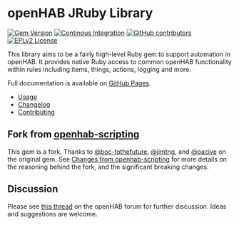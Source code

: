 # openHAB JRuby Library

[![Gem Version](https://img.shields.io/gem/v/openhab-jrubyscripting)](https://rubygems.org/gems/openhab-jrubyscripting)
[![Continous Integration](https://github.com/openhab/openhab-jruby/workflows/Continuous%20Integration/badge.svg)](https://github.com/openhab/openhab-jruby/actions/workflows/ci.yml)
[![GitHub contributors](https://img.shields.io/github/contributors/openhab/openhab-jruby)](https://github.com/openhab/openhab-jruby/graphs/contributors)
[![EPLv2 License](https://img.shields.io/badge/License-EPLv2-blue.svg)](https://www.eclipse.org/legal/epl-2.0/)

This library aims to be a fairly high-level Ruby gem to support automation in openHAB.
It provides native Ruby access to common openHAB functionality within rules including items, things, actions, logging and more.

Full documentation is available on [GitHub Pages](https://openhab.github.io/openhab-jruby/).

* [Usage](USAGE.md)
* [Changelog](CHANGELOG.md)
* [Contributing](CONTRIBUTING.md)

## Fork from [openhab-scripting](https://github.com/boc-tothefuture/openhab-jruby/)

This gem is a fork. Thanks to [@boc-tothefuture](https://github.com/boc-tothefuture), [@jimtng](https://github.com/jimtng), and [@pacive](https://github.com/pacive) on the original gem.
See [Changes from openhab-scripting](CHANGELOG.md#500) for more details on the reasoning behind the fork, and the significant breaking changes.

## Discussion

Please see [this thread](https://community.openhab.org/t/jruby-openhab-rules-system/110598) on the openHAB forum for further discussion.
Ideas and suggestions are welcome.
